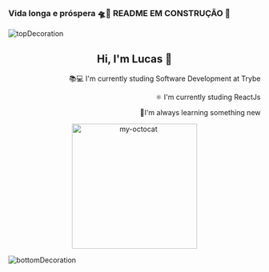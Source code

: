 
 ### Vida longa e próspera 🛸🖖 README EM CONSTRUÇÃO 🔨

![topDecoration](https://github.com/LucasSilvaMarts/LucasSilvaMarts/blob/main/wave.svg)

<h2 align="center">Hi, I'm Lucas 🖖</h2>

<div align="right" margin-top="30px">
 <p>📚💻 I'm currently studing Software Development at Trybe</p>
 <p>⚛ I'm currently studing ReactJs</p>
 <p>📝I'm always learning something new</p>
</div>

<div align="center">
  <img src="https://github.com/LucasSilvaMarts/LucasSilvaMarts/blob/main/my-octocat.png" alt="my-octocat"  height="250px">
</div>




![bottomDecoration](https://github.com/LucasSilvaMarts/LucasSilvaMarts/blob/main/wave%20bottom.svg)
